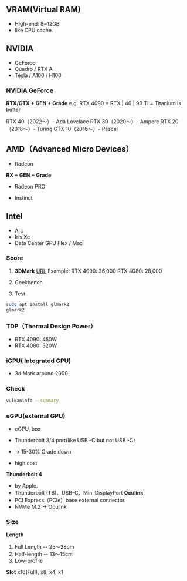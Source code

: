 
## VRAM(Virtual RAM)
* High-end: 8~12GB
* like CPU cache.

## NVIDIA

* GeForce
* Quadro / RTX A 
* Tesla / A100 / H100


### NVIDIA GeForce
**RTX/GTX + GEN + Grade** 
e.g. RTX 4090 = RTX | 40 | 90
Ti = Titanium is better



RTX 40（2022〜）- Ada Lovelace
RTX 30（2020〜）- Ampere
RTX 20（2018〜）- Turing
GTX 10（2016〜）- Pascal

## AMD（Advanced Micro Devices）

* Radeon

**RX + GEN + Grade** 


* Radeon PRO

* Instinct

## Intel

* Arc
* Iris Xe
* Data Center GPU Flex / Max


### Score
1. **3DMark**
[URL](https://www.3dmark.com/search)
Example:
RTX 4090: 36,000
RTX 4080: 28,000

2. Geekbench

3. Test
```bash
sudo apt install glmark2
glmark2
```

### TDP（Thermal Design Power）
* RTX 4090: 450W
* RTX 4080: 320W


### iGPU( Integrated GPU)

* 3d Mark arpund 2000

### Check

```bash
vulkaninfo --summary
```



### eGPU(external GPU)

* eGPU,  box
* Thunderbolt 3/4 port(like USB -C but not USB -C)

* → 15-30% Grade down
* high cost

**Thunderbolt 4**
* by Apple.
* Thunderbolt (TB)、USB-C、Mini DisplayPort
**Oculink**
* PCI Express（PCIe）base external connector.
* NVMe M.2 -> Oculink



### Size
**Length**
1. Full Length -- 25～28cm
1. Half-length -- 13～15cm
1. Low-profile


**Slot**
x16(Full), x8, x4, x1

